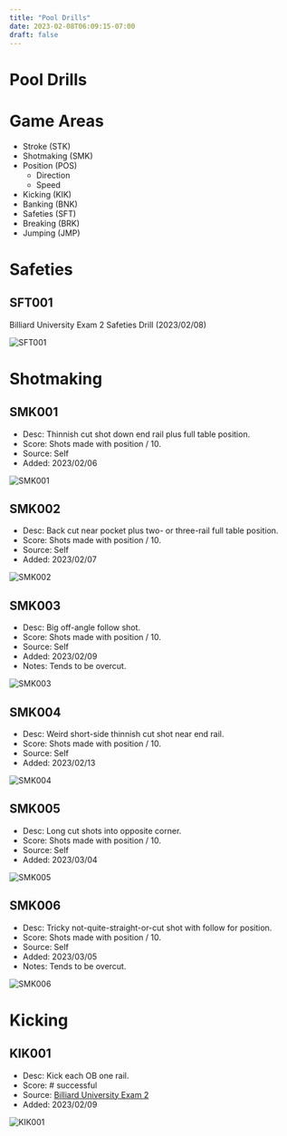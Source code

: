 ```yaml
---
title: "Pool Drills"
date: 2023-02-08T06:09:15-07:00
draft: false
---
```


# Pool Drills

# Game Areas
- Stroke (STK)
- Shotmaking (SMK)
- Position (POS)
    * Direction
    * Speed
- Kicking (KIK)
- Banking (BNK)
- Safeties (SFT)
- Breaking (BRK)
- Jumping (JMP)

# Safeties
## SFT001
Billiard University Exam 2 Safeties Drill (2023/02/08)

![SFT001](./SFT001.svg)


# Shotmaking
## SMK001
- Desc: Thinnish cut shot down end rail plus full table position.
- Score: Shots made with position / 10.
- Source: Self
- Added: 2023/02/06

![SMK001](./SMK001.svg)


## SMK002
- Desc: Back cut near pocket plus two- or three-rail full table position.
- Score: Shots made with position / 10.
- Source: Self
- Added: 2023/02/07

![SMK002](./SMK002.svg)


## SMK003
- Desc: Big off-angle follow shot.
- Score: Shots made with position / 10.
- Source: Self
- Added: 2023/02/09
- Notes: Tends to be overcut.

![SMK003](./SMK003.svg)


## SMK004
- Desc: Weird short-side thinnish cut shot near end rail.
- Score: Shots made with position / 10.
- Source: Self
- Added: 2023/02/13

![SMK004](./SMK004.svg)


## SMK005
- Desc: Long cut shots into opposite corner.
- Score: Shots made with position / 10.
- Source: Self
- Added: 2023/03/04

![SMK005](./SMK005.svg)


## SMK006
- Desc: Tricky not-quite-straight-or-cut shot with follow for position.
- Score: Shots made with position / 10.
- Source: Self
- Added: 2023/03/05
- Notes: Tends to be overcut.

![SMK006](./SMK006.svg)



# Kicking
## KIK001
- Desc: Kick each OB one rail.
- Score: # successful
- Source: [Billiard University Exam 2](https://billiarduniversity.org/testing/exams/)
- Added: 2023/02/09

![KIK001](./KIK001.svg)
